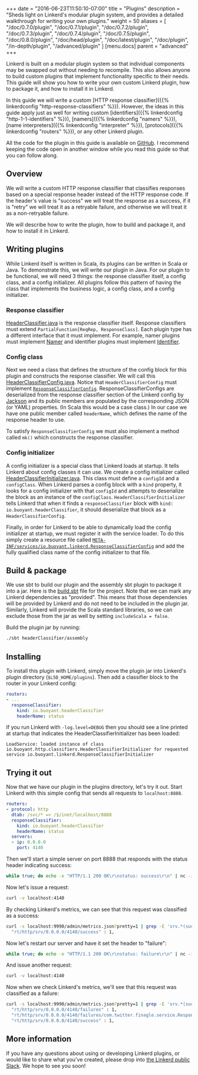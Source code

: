 +++
date = "2016-06-23T11:50:10-07:00"
title = "Plugins"
description = "Sheds light on Linkerd's modular plugin system, and provides a detailed walkthrough for writing your own plugins."
weight = 50
aliases = [
  "/doc/0.7.0/plugin",
  "/doc/0.7.1/plugin",
  "/doc/0.7.2/plugin",
  "/doc/0.7.3/plugin",
  "/doc/0.7.4/plugin",
  "/doc/0.7.5/plugin",
  "/doc/0.8.0/plugin",
  "/doc/head/plugin",
  "/doc/latest/plugin",
  "/doc/plugin",
  "/in-depth/plugin",
  "/advanced/plugin"
]
[menu.docs]
  parent = "advanced"
+++

Linkerd is built on a modular plugin system so that individual components may
be swapped out without needing to recompile.  This also allows anyone to build
custom plugins that implement functionality specific to their needs.  This guide
will show you how to write your own custom Linkerd plugin, how to package it,
and how to install it in Linkerd.

In this guide we will write a custom [HTTP response classifier]({{%
linkerdconfig "http-response-classifiers" %}}).  However, the ideas in this
guide apply just as well for writing custom [identifiers]({{% linkerdconfig
"http-1-1-identifiers" %}}), [namers]({{% linkerdconfig "namers" %}}), [name
interpreters]({{% linkerdconfig "interpreter" %}}), [protocols]({{%
linkerdconfig "routers" %}}), or any other Linkerd plugin.

All the code for the plugin in this guide is available on
[GitHub](https://github.com/linkerd/linkerd-examples/tree/master/plugins/header-classifier).
I recommend keeping the code open in another window while you read this guide so
that you can follow along.

## Overview

We will write a custom HTTP response classifier that classifies responses based
on a special response header instead of the HTTP response code.  If the header's
value is "success" we will treat the response as a success, if it is "retry"
we will treat it as a retryable failure, and otherwise we will treat it as
a non-retryable failure.

We will describe how to write the plugin, how to build and package it, and how
to install it in Linkerd.

## Writing plugins

While Linkerd itself is written in Scala, its plugins can be written in Scala or
Java.  To demonstrate this, we will write our plugin in Java.  For our plugin
to be functional, we will need 3 things: the response classifier itself, a
config class, and a config initializer.  All plugins follow this pattern of
having the class that implements the business logic, a config class, and a
config initializer.

### Response classifier

[HeaderClassifier.java](https://github.com/linkerd/linkerd-examples/blob/master/plugins/header-classifier/src/main/java/io/buoyant/http/classifiers/HeaderClassifier.java)
is the response classifier itself.  Response classifiers must extend
`PartialFunction[ReqRep, ResponseClass]`.  Each plugin type has a different
interface that it must implement.  For example, namer plugins must implement
[Namer](https://github.com/twitter/finagle/blob/master/finagle-core/src/main/scala/com/twitter/finagle/Namer.scala#L16)
and identifier plugins must implement
[Identifier](https://github.com/linkerd/linkerd/blob/master/router/core/src/main/scala/io/buoyant/router/RoutingFactory.scala#L21).

### Config class

Next we need a class that defines the structure of the config block for this
plugin and constructs the response classifier.  We will call this
[HeaderClassifierConfig.java](https://github.com/linkerd/linkerd-examples/blob/master/plugins/header-classifier/src/main/java/io/buoyant/http/classifiers/HeaderClassifierConfig.java).
Notice that `HeaderClassifierConfig` must implement
[`ResponseClassifierConfig`](https://github.com/linkerd/linkerd/blob/master/linkerd/core/src/main/scala/io/buoyant/linkerd/ResponseClassifierInitializer.scala#L14).
ResponseClassifierConfigs are deserialized from the response classifier section
of the Linkerd config by [Jackson](https://github.com/FasterXML/jackson) and its
public members are populated by the corresponding JSON (or YAML) properties. (In
Scala this would be a case class.)  In our case we have one public member called
`headerName`, which defines the name of the response header to use.

To satisfy `ResponseClassifierConfig` we must also implement a method called
`mk()` which constructs the response classifier.

### Config initializer

A config initializer is a special class that Linkerd loads at startup. It tells
Linkerd about config classes it can use.  We create a config initializer called
[HeaderClassifierInitializer.java](https://github.com/linkerd/linkerd-examples/blob/master/plugins/header-classifier/src/main/java/io/buoyant/http/classifiers/HeaderClassifierInitializer.java).
This class must define a `configId` and a `configClass`.  When Linkerd parses a
config block with a `kind` property, it looks for a config initializer with that
`configId` and attempts to deserialize the block as an instance of the
`configClass`.  `HeaderClassifierInitializer` tells Linkerd that when it finds a
`responseClassifier` block with `kind: io.buoyant.headerClassifier`, it should
deserialize that block as a `HeaderClassifierConfig`.

Finally, in order for Linkerd to be able to dynamically load the config
initializer at startup, we must register it with the service loader.  To do this
simply create a resource file called
[`META-INF/services/io.buoyant.linkerd.ResponseClassifierConfig`](https://github.com/linkerd/linkerd-examples/blob/master/plugins/header-classifier/src/main/resources/META-INF/services/io.buoyant.linkerd.ResponseClassifierInitializer)
and add the fully qualified class name of the config initializer to that file.


## Build & package

We use sbt to build our plugin and the assembly sbt plugin to package it into a
jar.  Here is the
[build.sbt](https://github.com/linkerd/linkerd-examples/blob/master/plugins/build.sbt)
file for the project.  Note that we can mark any Linkerd dependencies as
"provided".  This means that those dependencies will be provided by Linkerd and
do not need to be included in the plugin jar.  Similarly, Linkerd will provide
the Scala standard libraries, so we can exclude those from the jar as well by
setting `includeScala = false`.

Build the plugin jar by running:

```bash
./sbt headerClassifier/assembly
```

## Installing

To install this plugin with Linkerd, simply move the plugin jar into Linkerd's
plugin directory (`$L5D_HOME/plugins`).  Then add a classifier block to the
router in your Linkerd config:

```yaml
routers:
- ...
  responseClassifier:
    kind: io.buoyant.headerClassifier
    headerName: status
```

If you run Linkerd with `-log.level=DEBUG` then you should see a line printed
at startup that indicates the HeaderClassifierInitializer has been loaded:

```
LoadService: loaded instance of class io.buoyant.http.classifiers.HeaderClassifierInitializer for requested service io.buoyant.linkerd.ResponseClassifierInitializer
```

## Trying it out

Now that we have our plugin in the plugins directory, let's try it out.  Start
Linkerd with this simple config that sends all requests to `localhost:8888`.

```yaml
routers:
- protocol: http
  dtab: /svc/* => /$/inet/localhost/8888
  responseClassifier:
    kind: io.buoyant.headerClassifier
    headerName: status
  servers:
  - ip: 0.0.0.0
    port: 4140
```

Then we'll start a simple server on port 8888 that responds with the status
header indicating success:

```bash
while true; do echo -e "HTTP/1.1 200 OK\r\nstatus: success\r\n" | nc -i 1 -l 8888; done
```

Now let's issue a request:

```bash
curl -v localhost:4140
```

By checking Linkerd's metrics, we can see that this request was classified as
a success:

```bash
curl -s localhost:9990/admin/metrics.json?pretty=1 | grep -E 'srv.*(success|failure)'
  "rt/http/srv/0.0.0.0/4140/success" : 1,
```

Now let's restart our server and have it set the header to "failure":

```bash
while true; do echo -e "HTTP/1.1 200 OK\r\nstatus: failure\r\n" | nc -i 1 -l 8888; done
```

And issue another request:

```bash
curl -v localhost:4140
```

Now when we check Linkerd's metrics, we'll see that this request was classified
as a failure:

```bash
curl -s localhost:9990/admin/metrics.json?pretty=1 | grep -E 'srv.*(success|failure)'
  "rt/http/srv/0.0.0.0/4140/failures" : 1,
  "rt/http/srv/0.0.0.0/4140/failures/com.twitter.finagle.service.ResponseClassificationSyntheticException" : 1,
  "rt/http/srv/0.0.0.0/4140/success" : 1,
```

## More information

If you have any questions about using or developing Linkerd plugins, or would
like to share what you've created, please drop into [the Linkerd public Slack](
http://slack.linkerd.io).  We hope to see you soon!
